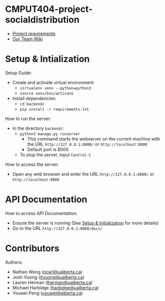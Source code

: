 CMPUT404-project-socialdistribution
===================================

- [Project requirements](https://github.com/uofa-cmput404/project-socialdistribution/blob/master/project.org) 
- [Our Team Wiki](https://github.com/uofa-cmput404/404f23project-beeg-yoshi/wiki)

Setup & Intialization
=====================

Setup Guide:

* Create and activate virtual environment:
  * ```virtualenv venv --python=python3```
  * ```source venv/bin/activate```
* Install dependencies:
  * ```cd backend/```
  * ```pip install -r requirements.txt```


How to run the server:

* In the directory ```backend/```:
  * ```python3 manage.py runserver```
    * This command starts the webserver on the current machine with the URL ```http://127.0.0.1:8000/``` or ```http://localhost:8000```
    * Default port is 8000
  * To stop the server, input ```Control-C```


How to access the server:

* Open any web browser and enter the URL ```http://127.0.0.1:8000/``` or ```http://localhost:8000```

API Documentation
=================

How to access API Documentation:

* Ensure the server is running (See [Setup & Initialization](https://github.com/uofa-cmput404/404f23project-beeg-yoshi/blob/Documentation/README.md#setup--intialization) for more details)
* Go to the URL ```http://127.0.0.1:8000/docs/```

Contributors
============

Authors:
    
* Nathan Wong (ncw1@ualberta.ca)
* Josh Vuong (jtvuong@ualberta.ca)
* Lauren Herman (lherman@ualberta.ca)
* Michael Harbidge (harbidge@ualberta.ca)
* Youwei Peng (youwei@alberta.ca)
